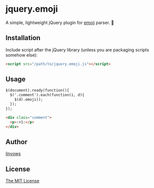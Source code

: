 jquery.emoji
============

A simple, lightweight jQuery plugin for [emoji](http://www.emoji-cheat-sheet.com/) parser. :tongue:

Installation
------------

Include script after the jQuery library (unless you are packaging scripts somehow else):

```html
<script src="/path/to/jquery.emoji.js"></script>
```

Usage
-----

```html
$(document).ready(function(){
  $('.comment').each(function(i, d){
    $(d).emoji();
  });
});

<div class="comment">
  <p>:+1:</p>
</div>
```

Author
------

[linyows](https://github.com/linyows)

License
-------

[The MIT License](https://raw.github.com/linyows/jquery-emoji/master/LICENSE)
